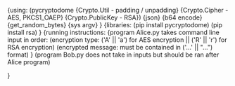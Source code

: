 {using:
	(pycryptodome
		{Crypto.Util - padding / unpadding}
		{Crypto.Cipher - AES, PKCS1_OAEP}
		{Crypto.PublicKey - RSA})
	{json}
	{b64 encode}
	{get_random_bytes}
	{sys argv}
}
{libraries:
	(pip install pycryptodome)
	(pip install rsa)
}
{running instructions:
	{program Alice.py takes command line input in order: 
		(encryption type: ('A' || 'a') for AES encryption || ('R' || 'r') for RSA encryption)
		(encrypted message: must be contained in ('...' || "...") format)
  	}
	(program Bob.py does not take in inputs but should be ran after Alice program)
 
}

